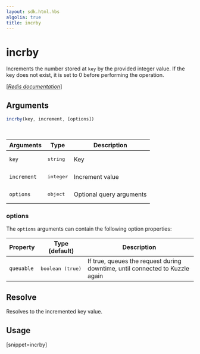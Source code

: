 ```yaml
---
layout: sdk.html.hbs
algolia: true
title: incrby
---
```


# incrby


Increments the number stored at `key` by the provided integer value. If the key does not exist, it is set to 0 before performing the operation.

[[_Redis documentation_]](https://redis.io/commands/incrby)

## Arguments

```js
incrby(key, increment, [options])
```

<br/>

| Arguments    | Type    | Description |
|--------------|---------|-------------|
| `key` | <pre>string</pre> | Key |
| `increment` | <pre>integer</pre> | Increment value |
| ``options`` | <pre>object</pre> | Optional query arguments |

### options

The `options` arguments can contain the following option properties:

| Property   | Type (default)   | Description                       |
| ---------- | ------- | --------------------------------- |
| `queuable` | <pre>boolean (true)</pre> | If true, queues the request during downtime, until connected to Kuzzle again |

## Resolve

Resolves to the incremented key value.

## Usage

[snippet=incrby]
